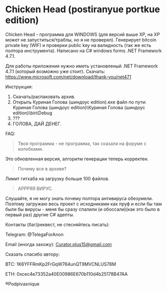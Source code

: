 # Chicken Head (postiranyue portkue edition)

Chicken Head - программа для WINDOWS (для версий выше XP, на XP может не запуститься/траблы, но я не проверял). 
Генерирует bitcoin private key (WIF) и проверки public key на валидность (так же есть полтора инструмента).
Написано на С# windows forms .NET Framework 4.7.1.

Для работы приложения нужно иметь установленый .NET Framework 4.7.1 (который возможно уже стоит).
Скачать: https://www.microsoft.com/net/download/thank-you/net471

Инструкция:
1. Скачать/распаковать архив.
2. Открыть Куриная Голова (шиндоус edition).exe файл по пути: Куриная Голова (шиндоус edition)\Куриная Голова (шиндоус edition)\bin\Debug
3. ???
4. ГОЛОВА, ДАЙ ДЕНЕГ.

FAQ:
>Твоя программа - не программа, так сказали на форуме с колобками.

Это обновленная версия, алгоритм генерации теперь корректен.

>Почему все в архиве?

Лимит гитхаба на загрузку больше 100 файлов.

>АРРРЯЯ ВИРУС.

Слушайте, я не могу знать почему полтора антивируса обезумели. Поэтому загружаю весь проект с исходниками как пруф и если бы там были бы вирусы - меня бы сразу спалили (и обоссали)(как это было в первый раз) другие C# адепты.

Контакты (баг/реквест, не стесняйтесь писать):

Telegram: @TelegaForAnon

Email (иногда захожу): Curator.plus15@gmail.com 


Сказать спасибо автору:

BTC: 1K6YFFRmKp2FrGqW764unQT9MVCNLUS78M

ETH: 0xcec4e73352a40E00986E670b110d4b25178B47AA



®Podpivasnique
